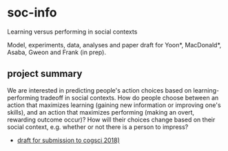 # soc-info
Learning versus performing in social contexts

Model, experiments, data, analyses and paper draft for Yoon*, MacDonald*, Asaba, Gweon and Frank (in prep).

## project summary
We are interested in predicting people's action choices based on learning-performing tradeoff in social contexts.
How do people choose between an action that maximizes learning (gaining new information or improving one's skills), 
and an action that maximizes performing (making an overt, rewarding outcome occur)? 
How will their choices change based on their social context, e.g. whether or not there is a person to impress? 

* [draft for submission to cogsci 2018)](https://github.com/kemacdonald/soc-info/writing/cogsci2018/cogsci2018.Rmd)

